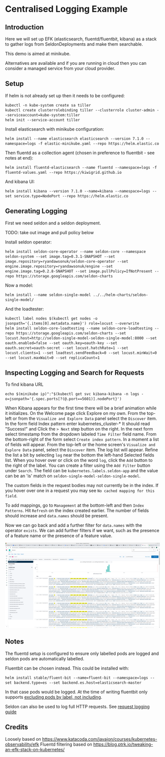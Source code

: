 # Centralised Logging Example

## Introduction

Here we will set up EFK (elasticsearch, fluentd/fluentbit, kibana) as a stack to gather logs from SeldonDeployments and make them searchable.

This demo is aimed at minikube.

Alternatives are available and if you are running in cloud then you can consider a managed service from your cloud provider.

## Setup

If helm is not already set up then it needs to be configured:

```
kubectl -n kube-system create sa tiller
kubectl create clusterrolebinding tiller --clusterrole cluster-admin --serviceaccount=kube-system:tiller
helm init --service-account tiller
```

Install elasticsearch with minikube configuration:

```
helm install --name elasticsearch elasticsearch --version 7.1.0 --namespace=logs -f elastic-minikube.yaml --repo https://helm.elastic.co
```

Then fluentd as a collection agent (chosen in preference to fluentbit - see notes at end):

```
helm install fluentd-elasticsearch --name fluentd --namespace=logs -f fluentd-values.yaml --repo https://kiwigrid.github.io
```

And kibana UI:

```
helm install kibana --version 7.1.0 --name=kibana --namespace=logs --set service.type=NodePort --repo https://helm.elastic.co
```

## Generating Logging

First we need seldon and a seldon deployment.

TODO: take out image and pull policy below

Install seldon operator:

```
helm install seldon-core-operator --name seldon-core --namespace seldon-system --set image.tag=0.3.1-SNAPSHOT --set image.repository=ryandawsonuk/seldon-core-operator --set engine.image.repository=ryandawsonuk/engine --set engine.image.tag=0.2.8-SNAPSHOT --set image.pullPolicy=IfNotPresent --repo https://storage.googleapis.com/seldon-charts
```

Now a model:

```
helm install --name seldon-single-model ../../helm-charts/seldon-single-model/
```

And the loadtester:

```
kubectl label nodes $(kubectl get nodes -o jsonpath='{.items[0].metadata.name}') role=locust --overwrite
helm install seldon-core-loadtesting --name seldon-core-loadtesting --repo https://storage.googleapis.com/seldon-charts --set locust.host=http://seldon-single-model-seldon-single-model:8000 --set oauth.enabled=false --set oauth.key=oauth-key --set oauth.secret=oauth-secret --set locust.hatchRate=1 --set locust.clients=1 --set loadtest.sendFeedback=0 --set locust.minWait=0 --set locust.maxWait=0 --set replicaCount=1
```

## Inspecting Logging and Search for Requests

To find kibana URL

```
echo $(minikube ip)":"$(kubectl get svc kibana-kibana -n logs -o=jsonpath='{.spec.ports[?(@.port==5601)].nodePort}')
```

When Kibana appears for the first time there will be a brief animation while it initializes.
On the Welcome page click Explore on my own.
From the top-left or from the `Visualize and Explore Data` panel select the `Discover` item.
In the form field Index pattern enter kubernetes_cluster-*
It should read "Success!" and Click the `> Next` step button on the right.
In the next form select timestamp from the dropdown labeled `Time Filter` field name.
From the bottom-right of the form select `Create index pattern`.
In a moment a list of fields will appear.
From the top-left or the home screen's `Visualize and Explore Data` panel, select the `Discover` item.
The log list will appear.
Refine the list a bit by selecting `log` near the bottom the left-hand Selected fields list.
When you hover over or click on the word `log`, click the `Add` button to the right of the label.
You can create a filter using the `Add Filter` button under `Search`. The field can be `kubernetes.labels.seldon-app` and the value can be an 'is' match on `seldon-single-model-seldon-single-model`.

The custom fields in the request bodies may not currently be in the index. If you hover over one in a request you may see `No cached mapping for this field`.

To add mappings, go to `Management` at the bottom-left and then `Index Patterns`. Hit `Refresh` on the index created earlier. The number of fields should increase and `data.names` should be present.

Now we can go back and add a further filter for `data.names` with the operator `exists`. We can add further filters if we want, such as the presence of a feature name or the presence of a feature value.

![picture](./kibana-custom-search.png)

## Notes

The fluentd setup is configured to ensure only labelled pods are logged and seldon pods are automatically labelled.

Fluentbit can be chosen instead. This could be installed with:

```
helm install stable/fluent-bit --name=fluent-bit --namespace=logs --set backend.type=es --set backend.es.host=elasticsearch-master
```

In that case pods would be logged. At the time of writing fluentbit only supports [excluding pods by label, not including](https://github.com/fluent/fluent-bit/issues/737).

Seldon can also be used to log full HTTP requests. See [request logging guide](./request-logging/README.md)

## Credits

Loosely based on https://www.katacoda.com/javajon/courses/kubernetes-observability/efk
Fluentd filtering based on https://blog.ptrk.io/tweaking-an-efk-stack-on-kubernetes/